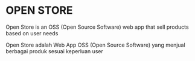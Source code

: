 # OPEN STORE

Open Store is an OSS (Open Source Software) web app that sell products based on user needs

Open Store adalah Web App OSS (Open Source Software) yang menjual berbagai produk sesuai keperluan user